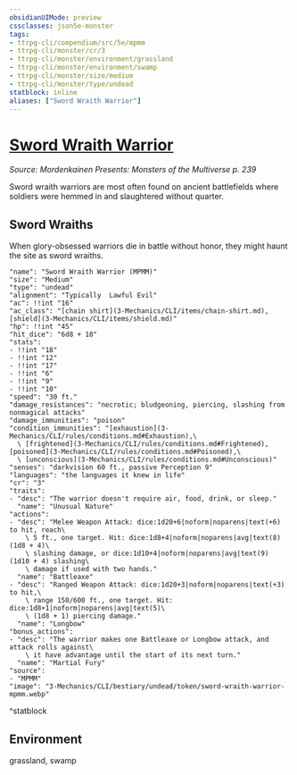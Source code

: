 ```yaml
---
obsidianUIMode: preview
cssclasses: json5e-monster
tags:
- ttrpg-cli/compendium/src/5e/mpmm
- ttrpg-cli/monster/cr/3
- ttrpg-cli/monster/environment/grassland
- ttrpg-cli/monster/environment/swamp
- ttrpg-cli/monster/size/medium
- ttrpg-cli/monster/type/undead
statblock: inline
aliases: ["Sword Wraith Warrior"]
---
```

# [Sword Wraith Warrior](3-Mechanics\CLI\bestiary\undead/sword-wraith-warrior-mpmm.md)
*Source: Mordenkainen Presents: Monsters of the Multiverse p. 239*  

Sword wraith warriors are most often found on ancient battlefields where soldiers were hemmed in and slaughtered without quarter.

## Sword Wraiths

When glory-obsessed warriors die in battle without honor, they might haunt the site as sword wraiths.

```statblock
"name": "Sword Wraith Warrior (MPMM)"
"size": "Medium"
"type": "undead"
"alignment": "Typically  Lawful Evil"
"ac": !!int "16"
"ac_class": "[chain shirt](3-Mechanics/CLI/items/chain-shirt.md), [shield](3-Mechanics/CLI/items/shield.md)"
"hp": !!int "45"
"hit_dice": "6d8 + 18"
"stats":
- !!int "18"
- !!int "12"
- !!int "17"
- !!int "6"
- !!int "9"
- !!int "10"
"speed": "30 ft."
"damage_resistances": "necrotic; bludgeoning, piercing, slashing from nonmagical attacks"
"damage_immunities": "poison"
"condition_immunities": "[exhaustion](3-Mechanics/CLI/rules/conditions.md#Exhaustion),\
  \ [frightened](3-Mechanics/CLI/rules/conditions.md#Frightened), [poisoned](3-Mechanics/CLI/rules/conditions.md#Poisoned),\
  \ [unconscious](3-Mechanics/CLI/rules/conditions.md#Unconscious)"
"senses": "darkvision 60 ft., passive Perception 9"
"languages": "the languages it knew in life"
"cr": "3"
"traits":
- "desc": "The warrior doesn't require air, food, drink, or sleep."
  "name": "Unusual Nature"
"actions":
- "desc": "Melee Weapon Attack: dice:1d20+6|noform|noparens|text(+6) to hit, reach\
    \ 5 ft., one target. Hit: dice:1d8+4|noform|noparens|avg|text(8) (1d8 + 4)\
    \ slashing damage, or dice:1d10+4|noform|noparens|avg|text(9) (1d10 + 4) slashing\
    \ damage if used with two hands."
  "name": "Battleaxe"
- "desc": "Ranged Weapon Attack: dice:1d20+3|noform|noparens|text(+3) to hit,\
    \ range 150/600 ft., one target. Hit: dice:1d8+1|noform|noparens|avg|text(5)\
    \ (1d8 + 1) piercing damage."
  "name": "Longbow"
"bonus_actions":
- "desc": "The warrior makes one Battleaxe or Longbow attack, and attack rolls against\
    \ it have advantage until the start of its next turn."
  "name": "Martial Fury"
"source":
- "MPMM"
"image": "3-Mechanics/CLI/bestiary/undead/token/sword-wraith-warrior-mpmm.webp"
```
^statblock

## Environment

grassland, swamp